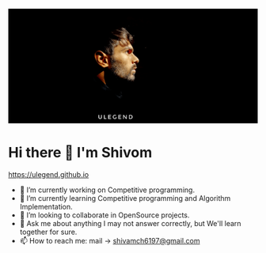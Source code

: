 
![Shivom](shivom.png)

# Hi there 👋 I'm Shivom

https://ulegend.github.io

<!--
**ulegend/ulegend** is a ✨ _special_ ✨ repository because its `README.md` (this file) appears on your GitHub profile.
- 😄 Pronouns: ...
- ⚡ Fun fact: ...
-->

- 🔭 I’m currently working on Competitive programming.
- 🌱 I’m currently learning Competitive programming and Algorithm Implementation.
- 👯 I’m looking to collaborate in OpenSource projects.
- 💬 Ask me about anything I may not answer correctly, but We'll learn together for sure.
- 📫 How to reach me: mail -> shivamch6197@gmail.com
